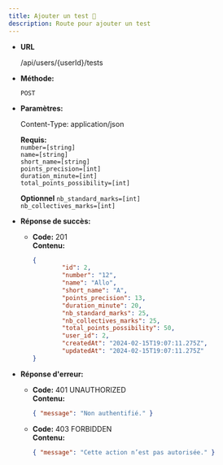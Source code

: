 ```yaml
---
title: Ajouter un test 🛑
description: Route pour ajouter un test
---
```


- **URL**

  /api/users/{userId}/tests

- **Méthode:**

  `POST`

- **Paramètres:**

  Content-Type: application/json

  **Requis:**<br>
  `number=[string]`<br>
  `name=[string]`<br>
  `short_name=[string]`<br>
  `points_precision=[int]`<br>
  `duration_minute=[int]`<br>
  `total_points_possibility=[int]`<br>

  **Optionnel**
  `nb_standard_marks=[int]`<br>
  `nb_collectives_marks=[int]`<br>

- **Réponse de succès:**

  - **Code:** 201 <br />
    **Contenu:**
    ```json
    {
            "id": 2,
            "number": "12",
            "name": "Allo",
            "short_name": "A",
            "points_precision": 13,
            "duration_minute": 20,
            "nb_standard_marks": 25,
            "nb_collectives_marks": 25,
            "total_points_possibility": 50,
            "user_id": 2,
            "createdAt": "2024-02-15T19:07:11.275Z",
            "updatedAt": "2024-02-15T19:07:11.275Z"
    }

    ```

- **Réponse d'erreur:**

  - **Code:** 401 UNAUTHORIZED <br />
    **Contenu:**
    ```json
    { "message": "Non authentifié." }
    ```

  - **Code:** 403 FORBIDDEN <br />
    **Contenu:**
    ```json
    { "message": "Cette action n’est pas autorisée." }
    ```
